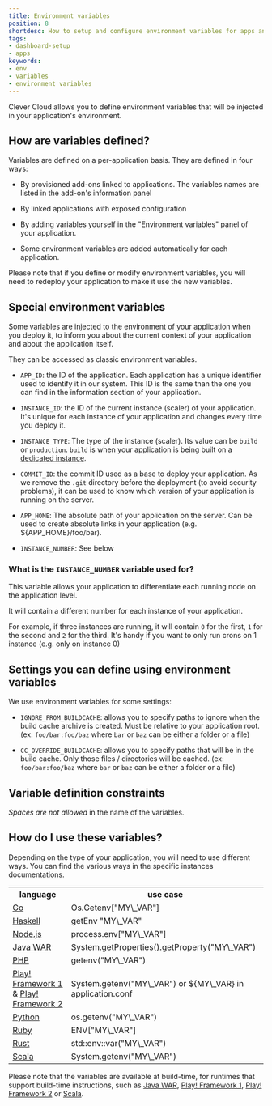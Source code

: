 ```yaml
---
title: Environment variables
position: 8
shortdesc: How to setup and configure environment variables for apps and add-ons
tags:
- dashboard-setup
- apps
keywords:
- env
- variables
- environment variables
---
```


Clever Cloud allows you to define environment variables that will be
injected in your application's environment.

## How are variables defined?

Variables are defined on a per-application basis. They are defined in four ways:

 * By provisioned add-ons linked to applications. The variables names
   are listed in the add-on's information panel

 * By linked applications with exposed configuration

 * By adding variables yourself in the "Environment variables" panel of
   your application.

 * Some environment variables are added automatically for each application.

Please note that if you define or modify environment variables, you will
need to redeploy your application to make it use the new variables.

## Special environment variables

Some variables are injected to the environment of your application when you deploy it,
to inform you about the current context of your application and about the application itself.

They can be accessed as classic environment variables.

 * `APP_ID`: the ID of the application. Each application has a unique identifier used to
 identify it in our system. This ID is the same than the one you can find in the information
 section of your application.

 * `INSTANCE_ID`: the ID of the current instance (scaler) of your application. It's unique for each
 instance of your application and changes every time you deploy it.

 * `INSTANCE_TYPE`: The type of the instance (scaler). Its value can be `build` or `production`. `build` is when
 your application is being built on a [dedicated instance](/doc/admin-console/apps-management/#dedicated-build).

 * `COMMIT_ID`: the commit ID used as a base to deploy your application. As we remove
 the `.git` directory before the deployment (to avoid security problems), it can be used
 to know which version of your application is running on the server.

 * `APP_HOME`: The absolute path of your application on the server. Can be used to
 create absolute links in your application (e.g. ${APP_HOME}/foo/bar).

 * `INSTANCE_NUMBER`: See below

### What is the `INSTANCE_NUMBER` variable used for?

This variable allows your application to differentiate each running node on the application level.

It will contain a different number for each instance of your application.

For example, if three instances are running, it will contain `0` for the first, `1`
for the second and `2` for the third.
It's handy if you want to only run crons on 1 instance (e.g. only on instance 0)

## Settings you can define using environment variables

We use environment variables for some settings:

 * `IGNORE_FROM_BUILDCACHE`: allows you to specify paths to ignore when the build
 cache archive is created. Must be relative to your application root.
 (ex: `foo/bar:foo/baz` where `bar` or `baz` can be either a folder or a file)

 * `CC_OVERRIDE_BUILDCACHE`: allows you to specify paths that will be in the build cache. Only those files / directories will be cached. (ex: `foo/bar:foo/baz` where `bar` or `baz` can be either a folder or a file)

## Variable definition constraints

*Spaces are not allowed* in the name of the variables.

## How do I use these variables?

Depending on the type of your application, you will need to use
different ways. You can find the various ways in the specific instances
documentations.

<table class="table table-bordered table-striped dataTable">
<tr>
<th>language</th>
<th>use case</th>
</tr>
<tr>
<td><a href="/doc/go/go/#environment-injection">Go</a>  </td>
<td>Os.Getenv["MY\_VAR"]</td>
</tr>
<tr>
<td><a href="/doc/haskell/haskell/#environment-injection">Haskell</a>  </td>
<td>getEnv "MY\_VAR"</td>
</tr>
<tr>
<td><a href="/doc/nodejs/nodejs/#environment-injection">Node.js</a>  </td>
<td>process.env["MY\_VAR"]</td>
</tr>
<tr>
<td><a href="/doc/java/java-war/#environment-injection">Java WAR</a> </td>
<td>System.getProperties().getProperty("MY\_VAR")</td>
</tr>
<tr>
<td><a href="/doc/php/php-apps/#environment-injection">PHP</a></td>
<td>getenv("MY\_VAR")</td>
</tr>
<tr>
<td><a href="/doc/java/play-framework-1/#environment-injection">Play! Framework 1</a>
& <a href="/java/play-framework-2/#environment-injection">Play! Framework 2</a></td>
<td>System.getenv("MY\_VAR") or ${MY\_VAR} in application.conf</td>
</tr>
<tr>
<td><a href="/doc/python/python_apps/#environment-injection">Python</a></td>
<td>os.getenv("MY\_VAR")</td>
</tr>
<tr>
<td><a href="/doc/ruby/ruby-on-rails/#environment-injection">Ruby</a></td>
<td>ENV["MY\_VAR"]<br></td>
</tr>
<tr>
<td><a href="/doc/rust/rust/#environment-injection">Rust</a></td>
<td>std::env::var("MY\_VAR")<br></td>
</tr>
<tr>
<td><a href="/doc/scala/scala/#environment-injection">Scala</a> </td>
<td>System.getenv("MY\_VAR")</td>
</tr>
</table>

Please note that the variables are available at build-time, for
runtimes that support build-time instructions, such as
<a href="/doc/java/java-war/#environment-injection">Java WAR</a>,
<a href="/doc/java/play-framework-1/#environment-injection">Play! Framework 1</a>,
<a href="/doc/java/play-framework-2/#environment-injection">Play! Framework 2</a>
or <a href="/doc/scala/scala/#environment-injection">Scala</a>.
